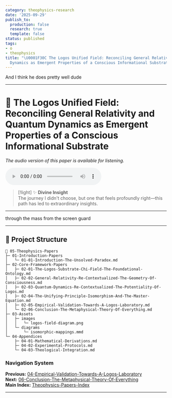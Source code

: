 ```yaml
---
category: theophysics-research
date: '2025-09-29'
publish_to:
  production: false
  research: true
  template: false
status: published
tags:
- o
- theophysics
title: "\U0001F30C The Logos Unified Field: Reconciling General Relativity and Quantum
  Dynamics as Emergent Properties of a Conscious Informational Substrate"
---
```

   
And I think he does pretty well dude   
   
   
---   
   
# 🌌 The Logos Unified Field: Reconciling General Relativity and Quantum Dynamics as Emergent Properties of a Conscious Informational Substrate   
   
*The audio version of this paper is available for listening.*   
   
<audio controls>   
    <source src="Note Narration Audio/note - Sep 28 2025 18-26.mp3" type="audio/mpeg">   
  Your browser does not support the audio element.   
</audio>    
   
   
> [!light] ✨ **Divine Insight**     
> The journey I didn't choose, but one that feels profoundly right—this path has led to extraordinary insights.   
   
   
---   
   
through the mass from the screen guard   
   
   
---   
   
## 📂 **Project Structure**   
   
```plaintext
📂 05-Theophysics-Papers
├─ 01-Introduction-Papers
│   └─ 01-01-Introduction-The-Unsolved-Paradox.md
├─ 02-Core-Framework-Papers
│   ├─ 02-01-The-Logos-Substrate-Chi-Field-The-Foundational-Ontology.md
│   ├─ 02-02-General-Relativity-Re-Contextualized-The-Geometry-Of-Consciousness.md
│   ├─ 02-03-Quantum-Dynamics-Re-Contextualized-The-Potentiality-Of-Logos.md
│   ├─ 02-04-The-Unifying-Principle-Isomorphism-And-The-Master-Equation.md
│   ├─ 02-05-Empirical-Validation-Towards-A-Logos-Laboratory.md
│   └─ 02-06-Conclusion-The-Metaphysical-Theory-Of-Everything.md
├─ 03-Assets
│   ├─ images
│   │   └─ logos-field-diagram.png
│   └─ diagrams
│       └─ isomorphic-mappings.mmd
└─ 04-Appendices
    ├─ 04-01-Mathematical-Derivations.md
    ├─ 04-02-Experimental-Protocols.md
    └─ 04-03-Theological-Integration.md
```
   
   
### Navigation System   
   
**Previous:** [04-Empirical-Validation-Towards-A-Logos-Laboratory](/not_created.md)     
**Next:** [06-Conclusion-The-Metaphysical-Theory-Of-Everything](/not_created.md)     
**Main Index:** [Theophysics-Papers-Index](/not_created.md)   
   
   
---